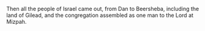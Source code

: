 Then all the people of Israel came out, from Dan to Beersheba, including the land of Gilead, and the congregation assembled as one man to the Lord at Mizpah.
